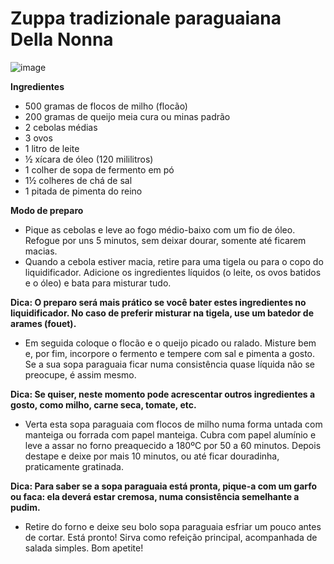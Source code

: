 # Zuppa tradizionale paraguaiana Della Nonna


![image](https://user-images.githubusercontent.com/75401750/165331316-c9532d27-a1bb-4a8f-bfac-3d2b91cd6110.png)

**Ingredientes**

- 500 gramas de flocos de milho (flocão)
- 200 gramas de queijo meia cura ou minas padrão
- 2 cebolas médias
- 3 ovos
- 1 litro de leite
- ½ xícara de óleo (120 mililitros)
- 1 colher de sopa de fermento em pó
- 1½ colheres de chá de sal
- 1 pitada de pimenta do reino

**Modo de preparo**

- Pique as cebolas e leve ao fogo médio-baixo com um fio de óleo. Refogue por uns 5 minutos, sem deixar dourar, somente até ficarem macias.
- Quando a cebola estiver macia, retire para uma tigela ou para o copo do liquidificador. Adicione os ingredientes líquidos (o leite, os ovos batidos e o óleo) e bata para misturar tudo.

**Dica: O preparo será mais prático se você bater estes ingredientes no liquidificador. No caso de preferir misturar na tigela, use um batedor de arames (fouet).**

- Em seguida coloque o flocão e o queijo picado ou ralado. Misture bem e, por fim, incorpore o fermento e tempere com sal e pimenta a gosto. Se a sua sopa paraguaia ficar numa consistência quase líquida não se preocupe, é assim mesmo.

**Dica: Se quiser, neste momento pode acrescentar outros ingredientes a gosto, como milho, carne seca, tomate, etc.**

- Verta esta sopa paraguaia com flocos de milho numa forma untada com manteiga ou forrada com papel manteiga. Cubra com papel alumínio e leve a assar no forno preaquecido a 180ºC por 50 a 60 minutos. Depois destape e deixe por mais 10 minutos, ou até ficar douradinha, praticamente gratinada.

**Dica: Para saber se a sopa paraguaia está pronta, pique-a com um garfo ou faca: ela deverá estar cremosa, numa consistência semelhante a pudim.**

- Retire do forno e deixe seu bolo sopa paraguaia esfriar um pouco antes de cortar. Está pronto! Sirva como refeição principal, acompanhada de salada simples. Bom apetite!
